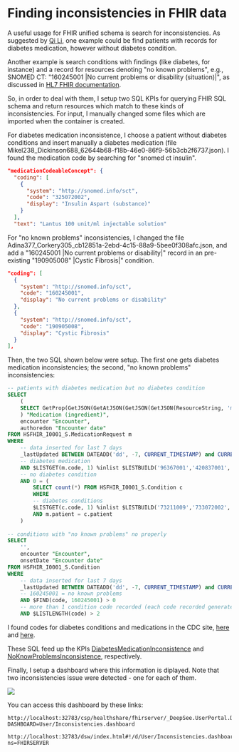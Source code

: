 # Finding inconsistencies in FHIR data

A useful usage for FHIR unified schema is search for inconsistencies. As suggested by [Qi Li](https://community.intersystems.com/user/qi-li), one example could be find patients with records for diabetes medication, however without diabetes condition.

Another example is search conditions with findings (like diabetes, for instance) and a record for resources denoting "no known problems", e.g., SNOMED CT: "160245001 |No current problems or disability (situation)|", as discussed in [HL7 FHIR documentation](https://www.hl7.org/fhir/condition.html#9.2.3.4).

So, in order to deal with them, I setup two SQL KPIs for querying FHIR SQL schema and return resources which match to these kinds of inconsistencies. For input, I manually changed some files which are imported when the container is created.

For diabetes medication inconsistence, I choose a patient without diabetes conditions and insert manually a diabetes medication (file Mikel238_Dickinson688_62644b68-f18b-46e0-86f9-56b3cb2f6737.json). I found the medication code by searching for "snomed ct insulin".

```json
"medicationCodeableConcept": {
  "coding": [
    {
      "system": "http://snomed.info/sct",
      "code": "325072002",
      "display": "Insulin Aspart (substance)"
    }
  ],
  "text": "Lantus 100 unit/ml injectable solution"
```

For "no known problems" inconsistencies, I changed the file Adina377_Corkery305_cb12851a-2ebd-4c15-88a9-5bee0f308afc.json, and add a "160245001 |No current problems or disability|" record in an pre-existing "190905008" |Cystic Fibrosis|" condition.

```json
"coding": [
  {
    "system": "http://snomed.info/sct",
    "code": "160245001",
    "display": "No current problems or disability"
  },
  {
    "system": "http://snomed.info/sct",
    "code": "190905008",
    "display": "Cystic Fibrosis"
  }
],
```

Then, the two SQL shown below were setup. The first one gets diabetes medication inconsistencies; the second, "no known problems" inconsistencies:

```sql
-- patients with diabetes medication but no diabetes condition
SELECT 
	(
	SELECT GetProp(GetJSON(GetAtJSON(GetJSON(GetJSON(ResourceString, 'medicationCodeableConcept'), 'coding'),0), 'display'), 'display') FROM HSFHIR_I0001_R.Rsrc r where r.Key = m.Key
	) "Medication (ingredient)",
	encounter "Encounter",
	authoredon "Encounter date"
FROM HSFHIR_I0001_S.MedicationRequest m
WHERE 
	-- data inserted for last 7 days
	_lastUpdated BETWEEN DATEADD('dd', -7, CURRENT_TIMESTAMP) and CURRENT_DATE
	-- diabetes medication
	AND $LISTGET(m.code, 1) %inlist $LISTBUILD('96367001','420837001','421367005','420609005','325072002','427292001','414515005','411529005','411530000','412210000','426313003','422346007')
	-- no diabetes condition
	AND 0 = (
		SELECT count(*) FROM HSFHIR_I0001_S.Condition c
		WHERE 
		-- diabetes conditions
		$LISTGET(c.code, 1) %inlist $LISTBUILD('73211009','733072002','530558861000132104','609568004','609569007','105401000119101','199223000','703136005','46635009','44054006','111552007','716362006','123763000','722206009','8801005') 
		AND m.patient = c.patient
	)
  
-- conditions with "no known problems" no properly 
SELECT 
	'',
	encounter "Encounter",
	onsetDate "Encounter date"
FROM HSFHIR_I0001_S.Condition 
WHERE 
	-- data inserted for last 7 days
	_lastUpdated BETWEEN DATEADD('dd', -7, CURRENT_TIMESTAMP) and CURRENT_DATE
	-- 160245001 = no known problems
	AND $FIND(code, 160245001) > 0
	-- more than 1 condition code recorded (each code recorded generates 2 entries into code list - code and its description)
	AND $LISTLENGTH(code) > 2
  ```

I found codes for diabetes conditions and medications in the CDC site, [here](https://phinvads.cdc.gov/vads/http:/phinvads.cdc.gov/vads/ViewCodeSystemConcept.action?oid=2.16.840.1.113883.6.96&code=96367001) and [here](https://phinvads.cdc.gov/vads/ViewCodeSystemConcept.action?oid=2.16.840.1.113883.6.96&code=73211009).

These SQL feed up the KPIs [DiabetesMedicationInconsistence](../src/community/fhirAnalytics/deepsee/kpi/DiabetesMedicationInconsistence.cls) and [NoKnowProblemsInconsistence](../src/community/fhirAnalytics/deepsee/kpi/NoKnowProblemsInconsistence.cls), respectively.

Finally, I setup a dashboard where this information is diplayed. Note that two inconsistencies issue were detected - one for each of them.

<img src="https://raw.githubusercontent.com/jrpereirajr/iris-fhir-analytics/master/img/chrome_ncTSj4WZrg.png"></img>

You can access this dashboard by these links:

```
http://localhost:32783/csp/healthshare/fhirserver/_DeepSee.UserPortal.DashboardViewer.zen?DASHBOARD=User/Inconsistencies.dashboard

http://localhost:32783/dsw/index.html#!/d/User/Inconsistencies.dashboard?ns=FHIRSERVER
```